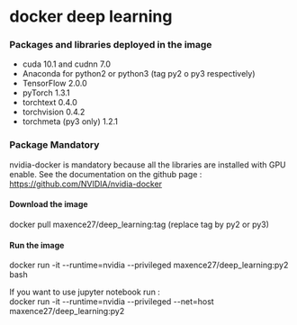 # docker deep learning

### Packages and libraries deployed in the image
- cuda 10.1 and cudnn 7.0
- Anaconda for python2 or python3 (tag py2 o py3 respectively)
- TensorFlow 2.0.0
- pyTorch 1.3.1
- torchtext 0.4.0
- torchvision 0.4.2
- torchmeta (py3 only) 1.2.1

### Package Mandatory
nvidia-docker is mandatory because all the libraries are installed with GPU enable. See the documentation on the github page : https://github.com/NVIDIA/nvidia-docker

#### Download the image
docker pull maxence27/deep_learning:tag (replace tag by py2 or py3)

#### Run the image
docker run -it --runtime=nvidia --privileged maxence27/deep_learning:py2 bash

If you want to use jupyter notebook run : </br>
docker run -it --runtime=nvidia --privileged --net=host maxence27/deep_learning:py2


